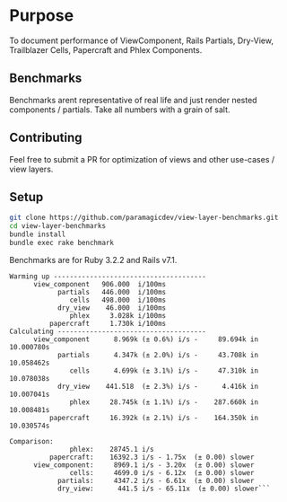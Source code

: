 # Purpose

To document performance of ViewComponent, Rails Partials,
Dry-View, Trailblazer Cells, Papercraft and Phlex Components.

## Benchmarks

Benchmarks arent representative of real life and just
render nested components / partials. Take all numbers with
a grain of salt.

## Contributing

Feel free to submit a PR for optimization of views and
other use-cases / view layers.

## Setup

```bash
git clone https://github.com/paramagicdev/view-layer-benchmarks.git
cd view-layer-benchmarks
bundle install
bundle exec rake benchmark
```

Benchmarks are for Ruby 3.2.2 and Rails v7.1.

```
Warming up --------------------------------------
      view_component   906.000  i/100ms
            partials   446.000  i/100ms
               cells   498.000  i/100ms
            dry_view    46.000  i/100ms
               phlex     3.028k i/100ms
          papercraft     1.730k i/100ms
Calculating -------------------------------------
      view_component      8.969k (± 0.6%) i/s -     89.694k in  10.000780s
            partials      4.347k (± 2.0%) i/s -     43.708k in  10.058462s
               cells      4.699k (± 3.1%) i/s -     47.310k in  10.078038s
            dry_view    441.518  (± 2.3%) i/s -      4.416k in  10.007041s
               phlex     28.745k (± 1.1%) i/s -    287.660k in  10.008481s
          papercraft     16.392k (± 2.1%) i/s -    164.350k in  10.030574s

Comparison:
               phlex:    28745.1 i/s
          papercraft:    16392.3 i/s - 1.75x  (± 0.00) slower
      view_component:     8969.1 i/s - 3.20x  (± 0.00) slower
               cells:     4699.0 i/s - 6.12x  (± 0.00) slower
            partials:     4347.2 i/s - 6.61x  (± 0.00) slower
            dry_view:      441.5 i/s - 65.11x  (± 0.00) slower```
